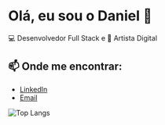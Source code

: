 # Olá, eu sou o Daniel 👋

💻 Desenvolvedor Full Stack e 🎨 Artista Digital

## 📫 Onde me encontrar:
- [LinkedIn](https://www.linkedin.com/in/danielslza)
- [Email](dr.daniel.s.souza@gmail.com)

![Top Langs](https://github-readme-stats.vercel.app/api/top-langs/?username=danielslza&layout=compact)

